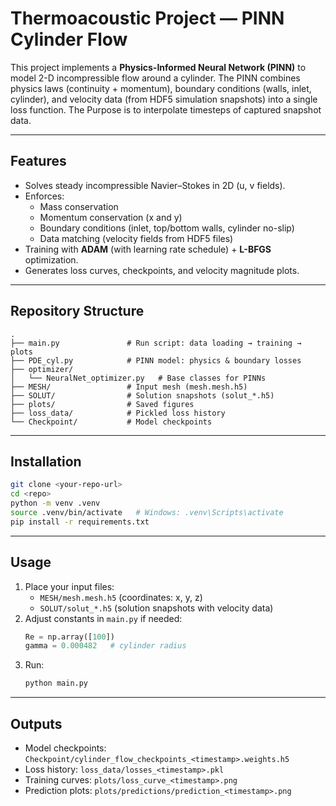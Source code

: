 # Thermoacoustic Project — PINN Cylinder Flow

This project implements a **Physics-Informed Neural Network (PINN)** to model 2-D incompressible flow around a cylinder. The PINN combines physics laws (continuity + momentum), boundary conditions (walls, inlet, cylinder), and velocity data (from HDF5 simulation snapshots) into a single loss function. The Purpose is to interpolate timesteps of captured snapshot data.

---

## Features
- Solves steady incompressible Navier–Stokes in 2D (u, v fields).  
- Enforces:  
  - Mass conservation  
  - Momentum conservation (x and y)  
  - Boundary conditions (inlet, top/bottom walls, cylinder no-slip)  
  - Data matching (velocity fields from HDF5 files)  
- Training with **ADAM** (with learning rate schedule) + **L-BFGS** optimization.  
- Generates loss curves, checkpoints, and velocity magnitude plots.

---

## Repository Structure
```
.
├── main.py               # Run script: data loading → training → plots
├── PDE_cyl.py            # PINN model: physics & boundary losses
├── optimizer/
│   └── NeuralNet_optimizer.py   # Base classes for PINNs
├── MESH/                 # Input mesh (mesh.mesh.h5)
├── SOLUT/                # Solution snapshots (solut_*.h5)
├── plots/                # Saved figures
├── loss_data/            # Pickled loss history
└── Checkpoint/           # Model checkpoints
```

---

## Installation
```bash
git clone <your-repo-url>
cd <repo>
python -m venv .venv
source .venv/bin/activate   # Windows: .venv\Scripts\activate
pip install -r requirements.txt
```

---

## Usage
1. Place your input files:
   - `MESH/mesh.mesh.h5` (coordinates: x, y, z)  
   - `SOLUT/solut_*.h5` (solution snapshots with velocity data)  
2. Adjust constants in `main.py` if needed:
   ```python
   Re = np.array([100])
   gamma = 0.000482   # cylinder radius
   ```
3. Run:
   ```bash
   python main.py
   ```

---

## Outputs
- Model checkpoints: `Checkpoint/cylinder_flow_checkpoints_<timestamp>.weights.h5`  
- Loss history: `loss_data/losses_<timestamp>.pkl`  
- Training curves: `plots/loss_curve_<timestamp>.png`  
- Prediction plots: `plots/predictions/prediction_<timestamp>.png`  
